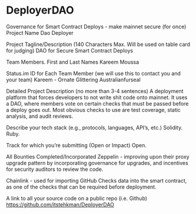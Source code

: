 # DeployerDAO
Governance for Smart Contract Deploys - make mainnet secure (for once)
Project Name
Dao Deployer

Project Tagline/Description (140 Characters Max. Will be used on table card for judging)
DAO for Secure Smart Contract Deploys

Team Members. First and Last Names
Kareem Moussa

Status.im ID for Each Team Member (we will use this to contact you and your team)
Kareem - Ornate Glittering Australianfurseal

Detailed Project Description (no more than 3-4 sentences)
A deployment platform that forces developers to not write shit code onto mainnet. It uses a DAO, where members vote on certain checks that must be passed before a deploy goes out. Most obvious checks to use are test coverage, static analysis, and audit reviews.

Describe your tech stack (e.g., protocols, languages, API’s, etc.)
Solidity. Ruby.

Track for which you’re submitting (Open or Impact)
Open.

All Bounties Completed/Incorporated
Zeppelin - improving upon their proxy upgrade pattern by incorporating governance for upgrades, and incentives for security auditors to review the code.

Chainlink - used for importing GitHub Checks data into the smart contract, as one of the checks that can be required before deployment.

A link to all your source code on a public repo (i.e. Github)
https://github.com/itstehkman/DeployerDAO

